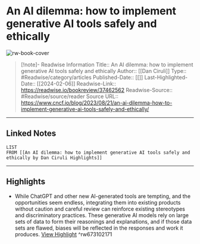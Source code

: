 # An AI dilemma: how to implement generative AI tools safely and ethically

![rw-book-cover](https://readwise-assets.s3.amazonaws.com/media/uploaded_book_covers/profile_174804/Copy-of-Single-Card-3-21.png)
<br>
>[!note]- Readwise Information
>Title:: An AI dilemma: how to implement generative AI tools safely and ethically
>Author:: [[Dan Ciruli]]
>Type:: #Readwise/category/articles
>Published-Date:: [[]]
>Last-Highlighted-Date:: [[2024-02-06]]
>Readwise-Link:: https://readwise.io/bookreview/37462562
>Readwise-Source:: #Readwise/source/reader
>Source URL:: https://www.cncf.io/blog/2023/08/21/an-ai-dilemma-how-to-implement-generative-ai-tools-safely-and-ethically/
--- 

## Linked Notes
```dataview
LIST
FROM [[An AI dilemma: how to implement generative AI tools safely and ethically by Dan Ciruli Highlights]]
```

---

## Highlights
- While ChatGPT and other new AI-generated tools are tempting, and the opportunities seem endless, integrating them into existing products without caution and careful review can reinforce existing stereotypes and discriminatory practices. These generative AI models rely on large sets of data to form their reasonings and explanations, and if those data sets are flawed, biases will be reflected in the responses and work it produces. [View Highlight](https://readwise.io/open/673102171) ^rw673102171
